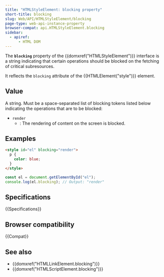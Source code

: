 ```yaml
---
title: "HTMLStyleElement: blocking property"
short-title: blocking
slug: Web/API/HTMLStyleElement/blocking
page-type: web-api-instance-property
browser-compat: api.HTMLStyleElement.blocking
sidebar:
  - apiref:
      - HTML DOM
---
```


The **`blocking`** property of the {{domxref("HTMLStyleElement")}} interface is a string indicating that certain operations should be blocked on the fetching of critical subresources.

It reflects the `blocking` attribute of the {{HTMLElement("style")}} element.

## Value

A string. Must be a space-separated list of blocking tokens listed below indicating the operations that are to be blocked:

- `render`
  - : The rendering of content on the screen is blocked.

## Examples

```html
<style id="el" blocking="render">
  p {
    color: blue;
  }
</style>
```

```js
const el = document.getElementById("el");
console.log(el.blocking); // Output: "render"
```

## Specifications

{{Specifications}}

## Browser compatibility

{{Compat}}

## See also

- {{domxref("HTMLLinkElement.blocking")}}
- {{domxref("HTMLScriptElement.blocking")}}
